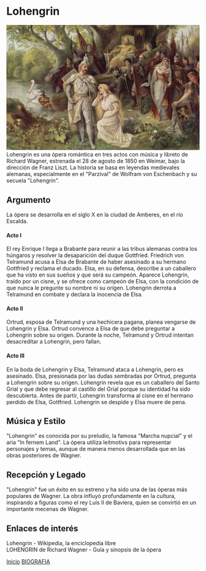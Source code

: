 # **Lohengrin** 

![imagen](Lohengrin.jpg)
Lohengrin es una ópera romántica en tres actos con música y libreto de Richard Wagner, estrenada el 28 de agosto de 1850 en Weimar, bajo la dirección de Franz Liszt. La historia se basa en leyendas medievales alemanas, especialmente en el "Parzival" de Wolfram von Eschenbach y su secuela "Lohengrin".

## Argumento

La ópera se desarrolla en el siglo X en la ciudad de Amberes, en el río Escalda.

#### Acto I  

El rey Enrique I llega a Brabante para reunir a las tribus alemanas contra los húngaros y resolver la desaparición del duque Gottfried.
Friedrich von Telramund acusa a Elsa de Brabante de haber asesinado a su hermano Gottfried y reclama el ducado.
Elsa, en su defensa, describe a un caballero que ha visto en sus sueños y que será su campeón.
Aparece Lohengrin, traído por un cisne, y se ofrece como campeón de Elsa, con la condición de que nunca le pregunte su nombre ni su origen.
Lohengrin derrota a Telramund en combate y declara la inocencia de Elsa.

#### Acto II  

Ortrud, esposa de Telramund y una hechicera pagana, planea vengarse de Lohengrin y Elsa.
Ortrud convence a Elsa de que debe preguntar a Lohengrin sobre su origen.
Durante la noche, Telramund y Ortrud intentan desacreditar a Lohengrin, pero fallan.

#### Acto III  

En la boda de Lohengrin y Elsa, Telramund ataca a Lohengrin, pero es asesinado.
Elsa, presionada por las dudas sembradas por Ortrud, pregunta a Lohengrin sobre su origen.
Lohengrin revela que es un caballero del Santo Grial y que debe regresar al castillo del Grial porque su identidad ha sido descubierta.
Antes de partir, Lohengrin transforma al cisne en el hermano perdido de Elsa, Gottfried.
Lohengrin se despide y Elsa muere de pena.

## Música y Estilo 

"Lohengrin" es conocida por su preludio, la famosa "Marcha nupcial" y el aria "In fernem Land". La ópera utiliza leitmotivs para representar personajes y temas, aunque de manera menos desarrollada que en las obras posteriores de Wagner.

## Recepción y Legado 

"Lohengrin" fue un éxito en su estreno y ha sido una de las óperas más populares de Wagner. La obra influyó profundamente en la cultura, inspirando a figuras como el rey Luis II de Baviera, quien se convirtió en un importante mecenas de Wagner.  

## Enlaces de interés 

Lohengrin - Wikipedia, la enciclopedia libre  
LOHENGRIN de Richard Wagner - Guía y sinopsis de la ópera  

 [Inicio](README.md)  [BIOGRAFIA](biografia.md) 